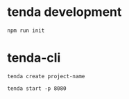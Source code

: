 # tenda development

```
npm run init
```

# tenda-cli

```
tenda create project-name
```
```
tenda start -p 8080
```
